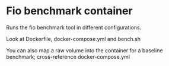 # Fio benchmark container

Runs the fio benchmark tool in different configurations.

Look at Dockerfile, docker-compose.yml and bench.sh

You can also map a raw volume into the container for a baseline benchmark; cross-reference docker-compose.yml
